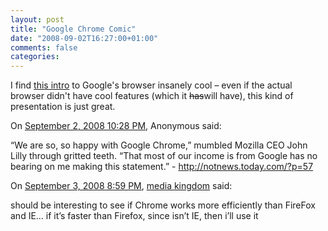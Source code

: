 ```yaml
---
layout: post
title: "Google Chrome Comic"
date: "2008-09-02T16:27:00+01:00"
comments: false
categories: 
---
```


<p>I find <a href="http://www.google.com/googlebooks/chrome/">this intro</a> to Google's browser insanely cool – even if the actual browser didn't have cool features (which it <strike>has</strike>will have), this kind of presentation is just great.</p>

<section class="comments">



<div class="comment" id="comment-1788">
On <a href="#comment-1788" title="Permalink to this comment">September  2, 2008 10:28 PM</a>, Anonymous
said:
<p>&#8220;We are so, so happy with Google Chrome,&#8221; mumbled Mozilla CEO John Lilly through gritted teeth. &#8220;That most of our income is from Google has no bearing on me making this statement.&#8221; - <a href="http://notnews.today.com/?p=57" rel="nofollow" /><a href="http://notnews.today.com/?p=57" rel="nofollow">http://notnews.today.com/?p=57</a> </p>


<div class="comment" id="comment-1789">
On <a href="#comment-1789" title="Permalink to this comment">September  3, 2008  8:59 PM</a>, <a href="http://www.kogmedia.com" title="http://www.kogmedia.com" rel="nofollow">media kingdom</a>
said:
<p>should be interesting to see if Chrome works more efficiently than FireFox and IE&#8230; if it&#8217;s faster than Firefox, since isn&#8217;t IE, then i&#8217;ll use it</p>


</section>

